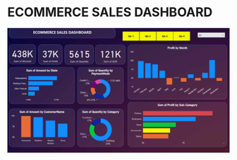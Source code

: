 # ECOMMERCE SALES DASHBOARD
![Ecommerce Dashboard Image](https://github.com/Anmol1804/Ecommerce-Sales-Dashboard/blob/master/resources/Ecommerce%20Sales%20Dashboard.PNG)
